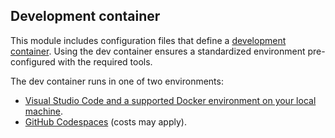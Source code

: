 ## Development container

This module includes configuration files that define a [development container](https://containers.dev/). Using the dev container ensures a standardized environment pre-configured with the required tools.

The dev container runs in one of two environments:

* [Visual Studio Code and a supported Docker environment on your local machine](/training/modules/use-docker-container-dev-env-vs-code/).
* [GitHub Codespaces](https://github.com/features/codespaces) (costs may apply).
